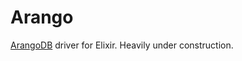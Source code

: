 Arango
======

[ArangoDB](https://www.arangodb.com/) driver for Elixir. Heavily under construction.
